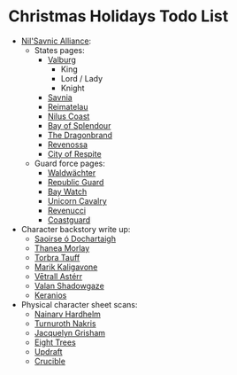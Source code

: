 # Christmas Holidays Todo List

- [Nil'Savnic Alliance](civilisations/nilsavnic-alliance/nilsavnic-alliance.md):
  - States pages:
    - [Valburg](civilisations/nilsavnic-alliance/states/valburg.md)
      - King
      - Lord / Lady
      - Knight
    - [Savnia](civilisations/nilsavnic-alliance/states/savnia.md)
    - [Reimatelau](civilisations/nilsavnic-alliance/states/reimatelau.md)
    - [Nilus Coast](civilisations/nilsavnic-alliance/states/nilus-coast.md)
    - [Bay of Splendour](civilisations/nilsavnic-alliance/states/bay-of-splendour.md)
    - [The Dragonbrand](civilisations/nilsavnic-alliance/states/the-dragonbrand.md)
    - [Revenossa](civilisations/nilsavnic-alliance/states/revenossa.md)
    - [City of Respite](civilisations/nilsavnic-alliance/states/city-of-respite.md)
  - Guard force pages:
    - [Waldwächter](organisations/guards/waldwachter.md)
    - [Republic Guard](organisations/guards/republic-guard.md)
    - [Bay Watch](organisations/guards/bay-watch.md)
    - [Unicorn Cavalry](organisations/guards/unicorn-cavalry.md)
    - [Revenucci](organisations/guards/revenucci.md)
    - [Coastguard](organisations/guards/coastguard.md)
- Character backstory write up:
  - [Saoirse ó Dochartaigh](characters/saoirse-o-dochartaigh.md)
  - [Thanea Morlay](characters/thanea-morlay.md)
  - [Torbra Tauff](characters/torbra-tauff.md)
  - [Marik Kaligavone](characters/marik-kaligavone.md)
  - [Vētrall Astérr](characters/vetrall-asterr.md)
  - [Valan Shadowgaze](characters/valan-shadowgaze.md)
  - [Keranios](characters/keranios.md)
- Physical character sheet scans:
  - [Nainarv Hardhelm](characters/nainarv-hardhelm.md)
  - [Turnuroth Nakris](characters/turnuroth-nakris.md)
  - [Jacquelyn Grisham](characters/jacquelyn-grisham.md)
  - [Eight Trees](characters/eight-trees.md)
  - [Updraft](characters/updraft.md)
  - [Crucible](characters/crucible.md)
